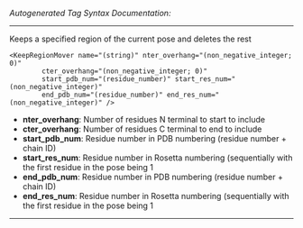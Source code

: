_Autogenerated Tag Syntax Documentation:_

---
Keeps a specified region of the current pose and deletes the rest

```
<KeepRegionMover name="(string)" nter_overhang="(non_negative_integer; 0)"
        cter_overhang="(non_negative_integer; 0)"
        start_pdb_num="(residue_number)" start_res_num="(non_negative_integer)"
        end_pdb_num="(residue_number)" end_res_num="(non_negative_integer)" />
```

-   **nter_overhang**: Number of residues N terminal to start to include
-   **cter_overhang**: Number of residues C terminal to end to include
-   **start_pdb_num**: Residue number in PDB numbering (residue number + chain ID)
-   **start_res_num**: Residue number in Rosetta numbering (sequentially with the first residue in the pose being 1
-   **end_pdb_num**: Residue number in PDB numbering (residue number + chain ID)
-   **end_res_num**: Residue number in Rosetta numbering (sequentially with the first residue in the pose being 1

---
